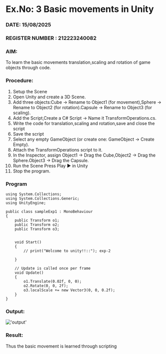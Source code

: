 # Ex.No: 3  Basic movements in Unity 
### DATE: 15/08/2025                                                                     
### REGISTER NUMBER : 212223240082
### AIM: 
 To learn the basic movements translation,scaling and rotation of game objects through code.
### Procedure:
1. Setup the Scene
2. Open Unity and create a 3D Scene.
3. Add three objects:Cube → Rename to Object1 (for movement),Sphere → Rename to Object2 (for rotation).Capsule → Rename to Object3 (for scaling).
4. Add the Script,Create a C# Script → Name it TransformOperations.cs.
5. Write the code for translation,scaling and rotation,save and close the script
6. Save the script
7. Select any empty GameObject (or create one: GameObject → Create Empty).
8. Attach the TransformOperations script to it.
9. In the Inspector, assign Object1 → Drag the Cube,Object2 → Drag the Sphere.Object3 → Drag the Capsule.
10. Run the Scene Press Play ▶️ in Unity
11. Stop the program.
### Program 
```
using System.Collections;
using System.Collections.Generic;
using UnityEngine;

public class sampleExp1 : MonoBehaviour
{
    public Transform o1;
    public Transform o2;
    public Transform o3;


    void Start()
    {
        // print("Welcome to unity!!::"); exp-2

    }

    // Update is called once per frame
    void Update()
    {
        o1.Translate(0.02f, 0, 0);
        o2.Rotate(0, 0, 2f);
        o3.localScale += new Vector3(0, 0, 0.2f);
    }
}

```
### Output:
!['output'](./Exps/Exp3/Screen%20Shot%201947-05-24%20at%2015.13.42.png)




### Result:
Thus the basic movement is learned through scripting


